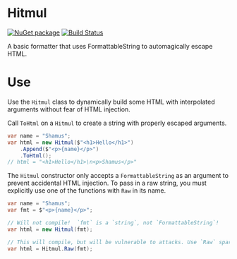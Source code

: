 # Hitmul
[![NuGet package](http://img.shields.io/nuget/v/HitmulCore?style=flat&logo=nuget)](https://www.nuget.org/packages/HitmulCore/ "View this project on NuGet")
[![Build Status](https://travis-ci.com/Shamus03/Hitmul.svg?branch=master)](https://travis-ci.com/Shamus03/Hitmul)

A basic formatter that uses FormattableString to automagically escape HTML.

# Use

Use the `Hitmul` class to dynamically build some HTML with interpolated arguments without fear of HTML injection.

Call `ToHtml` on a `Hitmul` to create a string with properly escaped arguments.

```c#
var name = "Shamus";
var html = new Hitmul($"<h1>Hello</h1>")
    .Append($"<p>{name}</p>")
    .ToHtml();
// html = "<h1>Hello</h1>\n<p>Shamus</p>"
```

The `Hitmul` constructor only accepts a `FormattableString` as an argument to prevent accidental HTML injection.  To pass in a raw string, you must explicitly use one of the functions with `Raw` in its name.

```c#
var name = "Shamus";
var fmt = $"<p>{name}</p>";

// Will not compile!  `fmt` is a `string`, not `FormattableString`!
var html = new Hitmul(fmt);

// This will compile, but will be vulnerable to attacks. Use `Raw` sparingly!
var html = Hitmul.Raw(fmt);
```
